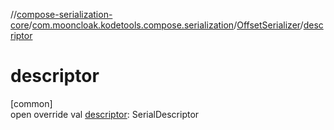 //[compose-serialization-core](../../../index.md)/[com.mooncloak.kodetools.compose.serialization](../index.md)/[OffsetSerializer](index.md)/[descriptor](descriptor.md)

# descriptor

[common]\
open override val [descriptor](descriptor.md): SerialDescriptor
